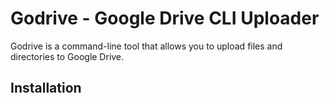 # Godrive - Google Drive CLI Uploader

Godrive is a command-line tool that allows you to upload files and directories to Google Drive.

## Installation
